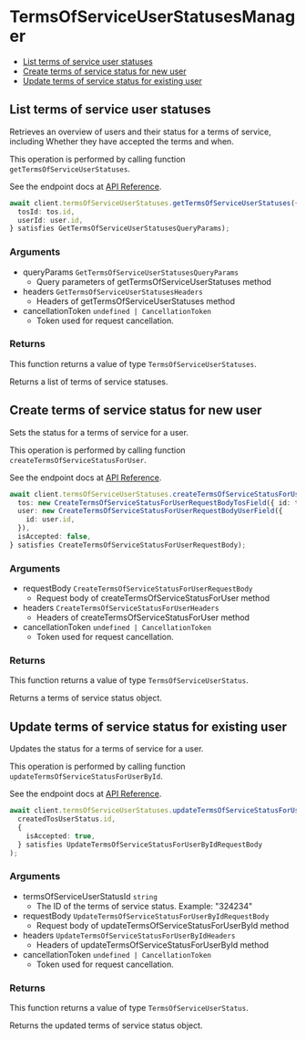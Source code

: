 # TermsOfServiceUserStatusesManager

- [List terms of service user statuses](#list-terms-of-service-user-statuses)
- [Create terms of service status for new user](#create-terms-of-service-status-for-new-user)
- [Update terms of service status for existing user](#update-terms-of-service-status-for-existing-user)

## List terms of service user statuses

Retrieves an overview of users and their status for a
terms of service, including Whether they have accepted
the terms and when.

This operation is performed by calling function `getTermsOfServiceUserStatuses`.

See the endpoint docs at
[API Reference](https://developer.box.com/reference/get-terms-of-service-user-statuses/).

<!-- sample get_terms_of_service_user_statuses -->

```ts
await client.termsOfServiceUserStatuses.getTermsOfServiceUserStatuses({
  tosId: tos.id,
  userId: user.id,
} satisfies GetTermsOfServiceUserStatusesQueryParams);
```

### Arguments

- queryParams `GetTermsOfServiceUserStatusesQueryParams`
  - Query parameters of getTermsOfServiceUserStatuses method
- headers `GetTermsOfServiceUserStatusesHeaders`
  - Headers of getTermsOfServiceUserStatuses method
- cancellationToken `undefined | CancellationToken`
  - Token used for request cancellation.

### Returns

This function returns a value of type `TermsOfServiceUserStatuses`.

Returns a list of terms of service statuses.

## Create terms of service status for new user

Sets the status for a terms of service for a user.

This operation is performed by calling function `createTermsOfServiceStatusForUser`.

See the endpoint docs at
[API Reference](https://developer.box.com/reference/post-terms-of-service-user-statuses/).

<!-- sample post_terms_of_service_user_statuses -->

```ts
await client.termsOfServiceUserStatuses.createTermsOfServiceStatusForUser({
  tos: new CreateTermsOfServiceStatusForUserRequestBodyTosField({ id: tos.id }),
  user: new CreateTermsOfServiceStatusForUserRequestBodyUserField({
    id: user.id,
  }),
  isAccepted: false,
} satisfies CreateTermsOfServiceStatusForUserRequestBody);
```

### Arguments

- requestBody `CreateTermsOfServiceStatusForUserRequestBody`
  - Request body of createTermsOfServiceStatusForUser method
- headers `CreateTermsOfServiceStatusForUserHeaders`
  - Headers of createTermsOfServiceStatusForUser method
- cancellationToken `undefined | CancellationToken`
  - Token used for request cancellation.

### Returns

This function returns a value of type `TermsOfServiceUserStatus`.

Returns a terms of service status object.

## Update terms of service status for existing user

Updates the status for a terms of service for a user.

This operation is performed by calling function `updateTermsOfServiceStatusForUserById`.

See the endpoint docs at
[API Reference](https://developer.box.com/reference/put-terms-of-service-user-statuses-id/).

<!-- sample put_terms_of_service_user_statuses_id -->

```ts
await client.termsOfServiceUserStatuses.updateTermsOfServiceStatusForUserById(
  createdTosUserStatus.id,
  {
    isAccepted: true,
  } satisfies UpdateTermsOfServiceStatusForUserByIdRequestBody
);
```

### Arguments

- termsOfServiceUserStatusId `string`
  - The ID of the terms of service status. Example: "324234"
- requestBody `UpdateTermsOfServiceStatusForUserByIdRequestBody`
  - Request body of updateTermsOfServiceStatusForUserById method
- headers `UpdateTermsOfServiceStatusForUserByIdHeaders`
  - Headers of updateTermsOfServiceStatusForUserById method
- cancellationToken `undefined | CancellationToken`
  - Token used for request cancellation.

### Returns

This function returns a value of type `TermsOfServiceUserStatus`.

Returns the updated terms of service status object.
